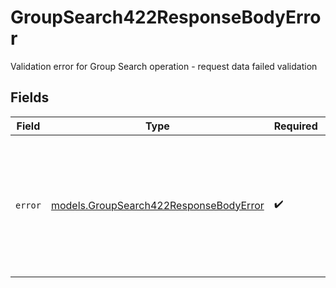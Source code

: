 # GroupSearch422ResponseBodyError

Validation error for Group Search operation - request data failed validation


## Fields

| Field                                                                                                                                            | Type                                                                                                                                             | Required                                                                                                                                         | Description                                                                                                                                      | Example                                                                                                                                          |
| ------------------------------------------------------------------------------------------------------------------------------------------------ | ------------------------------------------------------------------------------------------------------------------------------------------------ | ------------------------------------------------------------------------------------------------------------------------------------------------ | ------------------------------------------------------------------------------------------------------------------------------------------------ | ------------------------------------------------------------------------------------------------------------------------------------------------ |
| `error`                                                                                                                                          | [models.GroupSearch422ResponseBodyError](../models/groupsearch422responsebodyerror.md)                                                           | :heavy_check_mark:                                                                                                                               | N/A                                                                                                                                              | {<br/>"code": "UnprocessableEntity",<br/>"message": "Validation failed for Group Search endpoint",<br/>"requestID": "550e8400-e29b-41d4-a716-446655440000"<br/>} |